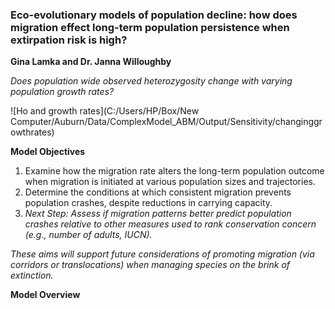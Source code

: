 ### Eco-evolutionary models of population decline: how does migration effect long-term population persistence when extirpation risk is high?
**Gina Lamka and Dr. Janna Willoughby**

*Does population wide observed heterozygosity change with varying population growth rates?*

![Ho and growth rates](C:/Users/HP/Box/New Computer/Auburn/Data/ComplexModel_ABM/Output/Sensitivity/changinggrowthrates)

**Model Objectives**
1. Examine how the migration rate alters the long-term population outcome when migration is initiated at various population sizes and trajectories.
2. Determine the conditions at which consistent migration prevents population crashes, despite reductions in carrying capacity.
3. *Next Step: Assess if migration patterns better predict population crashes relative to other measures used to rank conservation concern (e.g., number of adults, IUCN).*

*These aims will support future considerations of promoting migration (via corridors or translocations) when managing species on the brink of extinction.*

**Model Overview**
